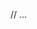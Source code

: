 <template>
  <BaseInput
    v-model="text"
    placeholder="Text here"
    label="Label"
    :size="Size.S"
    :type="InputType.Text"
    :icon-left="IconName.IconArrowRight"
    :icon-right="{ iconName: IconName.IconArrowLeft }"
    :icon-right-show-mode="IconShowMode.AllTime"
    :disabled="false"
    required
    :is-correct
    :is-error
    :error-list
  />
</template>

// ...

<script setup lang="ts">
  import { ref, computed } from 'vue';
  import {BaseInput} from '@/components/BaseInput.vue';
  import { IconName, IconShowMode, InputType } from '@/components/utils/models';
  import { Size } from '@/common/utils/models';

  const text = ref<string>('');
  const isError = computed<boolean>(() => text.value === '');
  const isCorrect = computed<boolean>(() => text.value !== '');
  const errorList = computed<Array<string> | undefined>(() => isError.value ? ['Must be filled'] : undefined);

</script>
